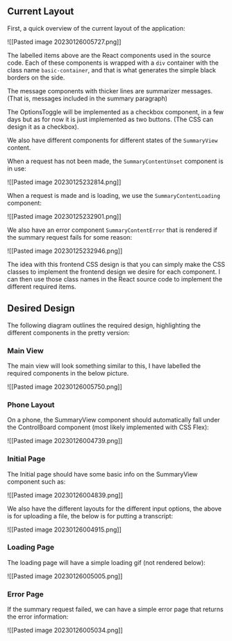 ## Current Layout

First, a quick overview of the current layout of the application:

![[Pasted image 20230126005727.png]]

The labelled items above are the React components used in the source code. Each of these components is wrapped with a `div` container with the class name `basic-container`, and that is what generates the simple black borders on the side.

The message components with thicker lines are summarizer messages. (That is, messages included in the summary paragraph)

The OptionsToggle will be implemented as a checkbox component, in a few days but as for now it is just implemented as two buttons. (The CSS can design it as a checkbox).

We also have different components for different states of the `SummaryView` content.

When a request has not been made, the `SummaryContentUnset` component is in use:

![[Pasted image 20230125232814.png]]

When a request is made and is loading, we use the `SummaryContentLoading` component:

![[Pasted image 20230125232901.png]]

We also have an error component `SummaryContentError` that is rendered if the summary request fails for some reason:

![[Pasted image 20230125232946.png]]

The idea with this frontend CSS design is that you can simply make the CSS classes to implement the frontend design we desire for each component. I can then use those class names in the React source code to implement the different required items.

## Desired Design
The following diagram outlines the required design, highlighting the different components in the pretty version:

### Main View
The main view will look something similar to this, I have labelled the required components in the below picture.

![[Pasted image 20230126005750.png]]

### Phone Layout
On a phone, the SummaryView component should automatically fall under the ControlBoard component (most likely implemented with CSS Flex):

![[Pasted image 20230126004739.png]]

### Initial Page
The Initial page should have some basic info on the SummaryView component such as:

![[Pasted image 20230126004839.png]]

We also have the different layouts for the different input options, the above is for uploading a file, the below is for putting a transcript:

![[Pasted image 20230126004915.png]]

### Loading Page
The loading page will have a simple loading gif (not rendered below):

![[Pasted image 20230126005005.png]]

### Error Page
If the summary request failed, we can have a simple error page that returns the error information:

![[Pasted image 20230126005034.png]]



